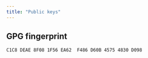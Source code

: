 ```yaml
---
title: "Public keys"
---
```


## GPG fingerprint
```
C1C8 DEAE 8F08 1F56 EA62  F486 D60B 4575 4830 D098
```
